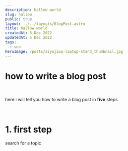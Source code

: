 ```yaml
---
description: hallow world
slug: hallow
public: true
layout: ../../layouts/BlogPost.astro
title: hallow world
createdAt: 5 Dec 2022
updatedAt: 5 Dec 2022
tags:
  - seo
heroImage: /posts/aiyujiwu-laptop-stand_thumbnail.jpg
---
```


# how to write a blog post

</br>

here i will tell you how to write a blog post in **five** steps

</br>

# 1. first step

search for a topic
